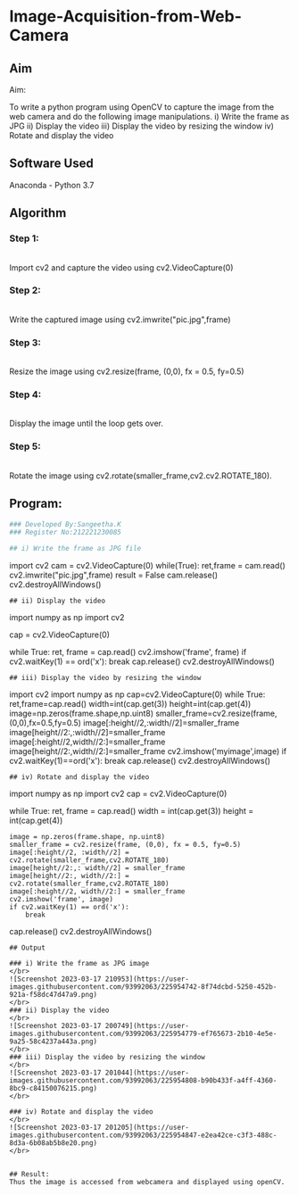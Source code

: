 # Image-Acquisition-from-Web-Camera
## Aim
 
Aim:
 
To write a python program using OpenCV to capture the image from the web camera and do the following image manipulations.
i) Write the frame as JPG 
ii) Display the video 
iii) Display the video by resizing the window
iv) Rotate and display the video

## Software Used
Anaconda - Python 3.7
## Algorithm
### Step 1:
<br>
Import cv2 and capture the video using cv2.VideoCapture(0)

### Step 2:
<br>
Write the captured image using cv2.imwrite("pic.jpg",frame)

### Step 3:
<br>
Resize the image using cv2.resize(frame, (0,0), fx = 0.5, fy=0.5)

### Step 4:
<br>
Display the image until the loop gets over.

### Step 5:
<br>
Rotate the image using cv2.rotate(smaller_frame,cv2.cv2.ROTATE_180).

## Program:
``` Python
### Developed By:Sangeetha.K
### Register No:212221230085

## i) Write the frame as JPG file
```
import cv2
cam = cv2.VideoCapture(0)
while(True):
    ret,frame = cam.read()
    cv2.imwrite("pic.jpg",frame)
    result = False
cam.release()
cv2.destroyAllWindows()
```
## ii) Display the video
```
import numpy as np
import cv2

cap = cv2.VideoCapture(0)

while True:
    ret, frame = cap.read()
    cv2.imshow('frame', frame)
    if cv2.waitKey(1) == ord('x'):
        break
cap.release()
cv2.destroyAllWindows()
```
## iii) Display the video by resizing the window
```
import cv2
import numpy as np
cap=cv2.VideoCapture(0)
while True:
    ret,frame=cap.read()
    width=int(cap.get(3))
    height=int(cap.get(4))
    image=np.zeros(frame.shape,np.uint8)
    smaller_frame=cv2.resize(frame,(0,0),fx=0.5,fy=0.5)
    image[:height//2,:width//2]=smaller_frame
    image[height//2:,:width//2]=smaller_frame
    image[:height//2,width//2:]=smaller_frame
    image[height//2:,width//2:]=smaller_frame
    cv2.imshow('myimage',image)
    if cv2.waitKey(1)==ord('x'):
        break
cap.release()
cv2.destroyAllWindows()
```
## iv) Rotate and display the video
```
import numpy as np
import cv2
cap = cv2.VideoCapture(0)

while True:
    ret, frame = cap.read()
    width = int(cap.get(3))
    height = int(cap.get(4))
    
    image = np.zeros(frame.shape, np.uint8)
    smaller_frame = cv2.resize(frame, (0,0), fx = 0.5, fy=0.5)
    image[:height//2, :width//2] = cv2.rotate(smaller_frame,cv2.ROTATE_180)
    image[height//2:,: width//2] = smaller_frame
    image[height//2:, width//2:] = cv2.rotate(smaller_frame,cv2.ROTATE_180)
    image[:height//2, width//2:] = smaller_frame
    cv2.imshow('frame', image)
    if cv2.waitKey(1) == ord('x'):
        break
cap.release()
cv2.destroyAllWindows()

```
## Output

### i) Write the frame as JPG image
</br>
![Screenshot 2023-03-17 210953](https://user-images.githubusercontent.com/93992063/225954742-8f74dcbd-5250-452b-921a-f58dc47d47a9.png)
</br>
### ii) Display the video
</br>
![Screenshot 2023-03-17 200749](https://user-images.githubusercontent.com/93992063/225954779-ef765673-2b10-4e5e-9a25-58c4237a443a.png)
</br>
### iii) Display the video by resizing the window
</br>
![Screenshot 2023-03-17 201044](https://user-images.githubusercontent.com/93992063/225954808-b90b433f-a4ff-4360-8bc9-c84150076215.png)
</br>

### iv) Rotate and display the video
</br>
![Screenshot 2023-03-17 201205](https://user-images.githubusercontent.com/93992063/225954847-e2ea42ce-c3f3-488c-8d3a-6b08ab5b8e20.png)
</br>


## Result:
Thus the image is accessed from webcamera and displayed using openCV.
